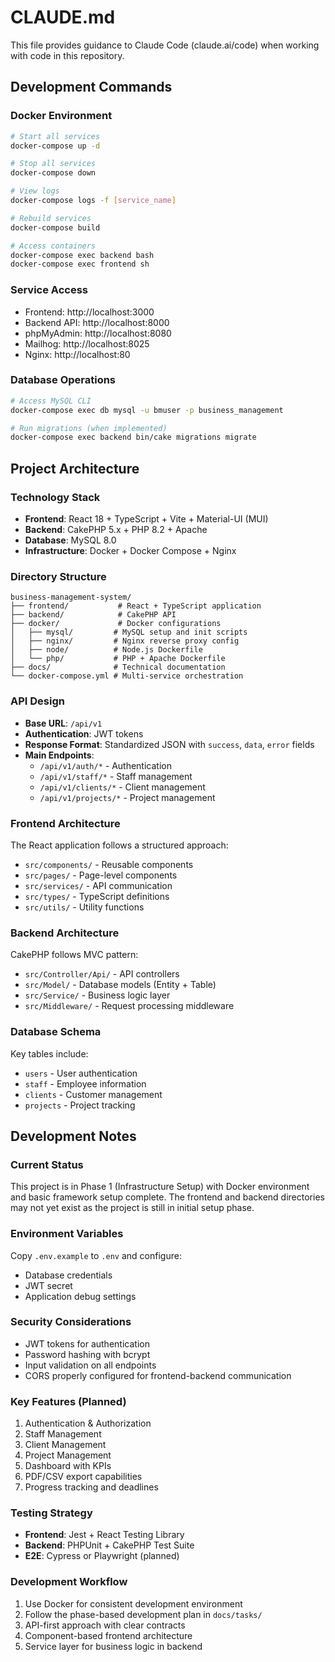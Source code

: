 # CLAUDE.md

This file provides guidance to Claude Code (claude.ai/code) when working with code in this repository.

## Development Commands

### Docker Environment
```bash
# Start all services
docker-compose up -d

# Stop all services
docker-compose down

# View logs
docker-compose logs -f [service_name]

# Rebuild services
docker-compose build

# Access containers
docker-compose exec backend bash
docker-compose exec frontend sh
```

### Service Access
- Frontend: http://localhost:3000
- Backend API: http://localhost:8000
- phpMyAdmin: http://localhost:8080
- Mailhog: http://localhost:8025
- Nginx: http://localhost:80

### Database Operations
```bash
# Access MySQL CLI
docker-compose exec db mysql -u bmuser -p business_management

# Run migrations (when implemented)
docker-compose exec backend bin/cake migrations migrate
```

## Project Architecture

### Technology Stack
- **Frontend**: React 18 + TypeScript + Vite + Material-UI (MUI)
- **Backend**: CakePHP 5.x + PHP 8.2 + Apache
- **Database**: MySQL 8.0
- **Infrastructure**: Docker + Docker Compose + Nginx

### Directory Structure
```
business-management-system/
├── frontend/           # React + TypeScript application
├── backend/            # CakePHP API
├── docker/             # Docker configurations
│   ├── mysql/         # MySQL setup and init scripts
│   ├── nginx/         # Nginx reverse proxy config
│   ├── node/          # Node.js Dockerfile
│   └── php/           # PHP + Apache Dockerfile
├── docs/              # Technical documentation
└── docker-compose.yml # Multi-service orchestration
```

### API Design
- **Base URL**: `/api/v1`
- **Authentication**: JWT tokens
- **Response Format**: Standardized JSON with `success`, `data`, `error` fields
- **Main Endpoints**:
  - `/api/v1/auth/*` - Authentication
  - `/api/v1/staff/*` - Staff management
  - `/api/v1/clients/*` - Client management
  - `/api/v1/projects/*` - Project management

### Frontend Architecture
The React application follows a structured approach:
- `src/components/` - Reusable components
- `src/pages/` - Page-level components
- `src/services/` - API communication
- `src/types/` - TypeScript definitions
- `src/utils/` - Utility functions

### Backend Architecture
CakePHP follows MVC pattern:
- `src/Controller/Api/` - API controllers
- `src/Model/` - Database models (Entity + Table)
- `src/Service/` - Business logic layer
- `src/Middleware/` - Request processing middleware

### Database Schema
Key tables include:
- `users` - User authentication
- `staff` - Employee information
- `clients` - Customer management
- `projects` - Project tracking

## Development Notes

### Current Status
This project is in Phase 1 (Infrastructure Setup) with Docker environment and basic framework setup complete. The frontend and backend directories may not yet exist as the project is still in initial setup phase.

### Environment Variables
Copy `.env.example` to `.env` and configure:
- Database credentials
- JWT secret
- Application debug settings

### Security Considerations
- JWT tokens for authentication
- Password hashing with bcrypt
- Input validation on all endpoints
- CORS properly configured for frontend-backend communication

### Key Features (Planned)
1. Authentication & Authorization
2. Staff Management
3. Client Management
4. Project Management
5. Dashboard with KPIs
6. PDF/CSV export capabilities
7. Progress tracking and deadlines

### Testing Strategy
- **Frontend**: Jest + React Testing Library
- **Backend**: PHPUnit + CakePHP Test Suite
- **E2E**: Cypress or Playwright (planned)

### Development Workflow
1. Use Docker for consistent development environment
2. Follow the phase-based development plan in `docs/tasks/`
3. API-first approach with clear contracts
4. Component-based frontend architecture
5. Service layer for business logic in backend